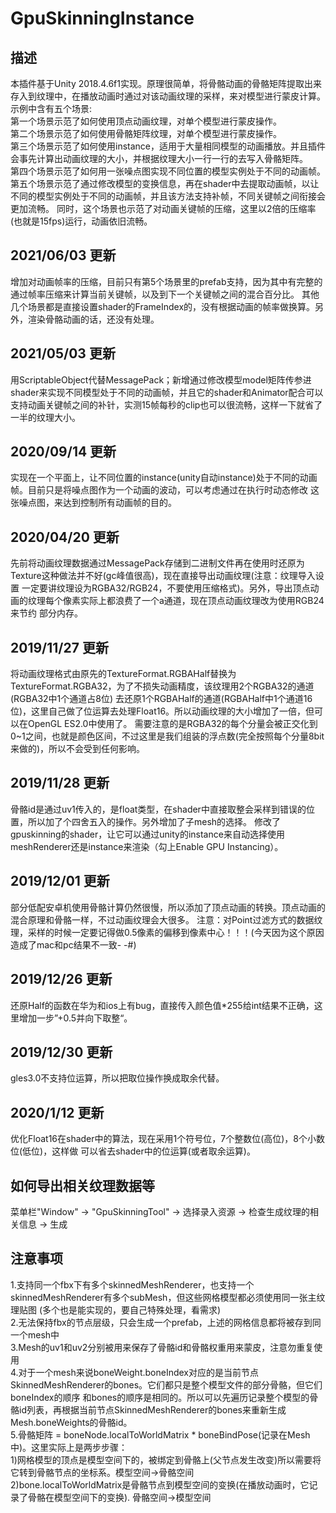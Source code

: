 # GpuSkinningInstance

## 描述 <br>
本插件基于Unity 2018.4.6f1实现。原理很简单，将骨骼动画的骨骼矩阵提取出来存入到纹理中，在播放动画时通过对该动画纹理的采样，来对模型进行蒙皮计算。
示例中含有五个场景:	<br>
第一个场景示范了如何使用顶点动画纹理，对单个模型进行蒙皮操作。<br>
第二个场景示范了如何使用骨骼矩阵纹理，对单个模型进行蒙皮操作。<br>
第三个场景示范了如何使用instance，适用于大量相同模型的动画播放。并且插件会事先计算出动画纹理的大小，并根据纹理大小一行一行的去写入骨骼矩阵。<br>
第四个场景示范了如何用一张噪点图实现不同位置的模型实例处于不同的动画帧。<br>
第五个场景示范了通过修改模型的变换信息，再在shader中去提取动画帧，以让不同的模型实例处于不同的动画帧，并且该方法支持补帧，不同关键帧之间衔接会更加流畅。
同时，这个场景也示范了对动画关键帧的压缩，这里以2倍的压缩率(也就是15fps)运行，动画依旧流畅。<br>

## 2021/06/03 更新
增加对动画帧率的压缩，目前只有第5个场景里的prefab支持，因为其中有完整的通过帧率压缩来计算当前关键帧，以及到下一个关键帧之间的混合百分比。
其他几个场景都是直接设置shader的FrameIndex的，没有根据动画的帧率做换算。另外，渲染骨骼动画的话，还没有处理。 <br>

## 2021/05/03 更新
用ScriptableObject代替MessagePack；新增通过修改模型model矩阵传参进shader来实现不同模型处于不同的动画帧，并且它的shader和Animator配合可以
支持动画关键帧之间的补针，实测15帧每秒的clip也可以很流畅，这样一下就省了一半的纹理大小。 <br>

## 2020/09/14 更新
实现在一个平面上，让不同位置的instance(unity自动instance)处于不同的动画帧。目前只是将噪点图作为一个动画的波动，可以考虑通过在执行时动态修改
这张噪点图，来达到控制所有动画帧的目的。 <br>

## 2020/04/20 更新
先前将动画纹理数据通过MessagePack存储到二进制文件再在使用时还原为Texture这种做法并不好(gc峰值很高)，现在直接导出动画纹理(注意：纹理导入设置
一定要讲纹理设为RGBA32/RGB24，不要使用压缩格式)。另外，导出顶点动画的纹理每个像素实际上都浪费了一个a通道，现在顶点动画纹理改为使用RGB24来节约
部分内存。<br>

## 2019/11/27 更新
将动画纹理格式由原先的TextureFormat.RGBAHalf替换为TextureFormat.RGBA32，为了不损失动画精度，该纹理用2个RGBA32的通道(RGBA32中1个通道占8位)
去还原1个RGBAHalf的通道(RGBAHalf中1个通道16位)，这里自己做了位运算去处理Float16。所以动画纹理的大小增加了一倍，但可以在OpenGL ES2.0中使用了。
需要注意的是RGBA32的每个分量会被正交化到0~1之间，也就是颜色区间，不过这里是我们组装的浮点数(完全按照每个分量8bit来做的)，所以不会受到任何影响。<br>

## 2019/11/28 更新
骨骼id是通过uv1传入的，是float类型，在shader中直接取整会采样到错误的位置，所以加了个四舍五入的操作。另外增加了子mesh的选择。
修改了gpuskinning的shader，让它可以通过unity的instance来自动选择使用meshRenderer还是instance来渲染（勾上Enable GPU Instancing）。<br>

## 2019/12/01 更新
部分低配安卓机使用骨骼计算仍然很慢，所以添加了顶点动画的转换。顶点动画的混合原理和骨骼一样，不过动画纹理会大很多。
注意：对Point过滤方式的数据纹理，采样的时候一定要记得做0.5像素的偏移到像素中心！！！(今天因为这个原因造成了mac和pc结果不一致- -#) <br>

## 2019/12/26 更新
还原Half的函数在华为和ios上有bug，直接传入颜色值*255给int结果不正确，这里增加一步”+0.5并向下取整“。	<br>

## 2019/12/30 更新
gles3.0不支持位运算，所以把取位操作换成取余代替。<br>

## 2020/1/12 更新
优化Float16在shader中的算法，现在采用1个符号位，7个整数位(高位)，8个小数位(低位)，这样做
可以省去shader中的位运算(或者取余运算)。 <br>

## 如何导出相关纹理数据等 <br>
菜单栏"Window" -> "GpuSkinningTool" -> 选择录入资源 -> 检查生成纹理的相关信息 -> 生成	<br>

## 注意事项 <br>
1.支持同一个fbx下有多个skinnedMeshRenderer，也支持一个skinnedMeshRenderer有多个subMesh，但这些网格模型都必须使用同一张主纹理贴图
(多个也是能实现的，要自己特殊处理，看需求)	<br>
2.无法保持fbx的节点层级，只会生成一个prefab，上述的网格信息都将被存到同一个mesh中	<br>
3.Mesh的uv1和uv2分别被用来保存了骨骼id和骨骼权重用来蒙皮，注意勿重复使用 <br>
4.对于一个mesh来说boneWeight.boneIndex对应的是当前节点SkinnedMeshRenderer的bones。它们都只是整个模型文件的部分骨骼，但它们boneIndex的顺序
和bones的顺序是相同的。所以可以先遍历记录整个模型的骨骼id列表，再根据当前节点SkinnedMeshRenderer的bones来重新生成Mesh.boneWeights的骨骼id。 <br>
5.骨骼矩阵 = boneNode.localToWorldMatrix * boneBindPose(记录在Mesh中)。这里实际上是两步步骤：<br>
	1)网格模型的顶点是模型空间下的，被绑定到骨骼上(父节点发生改变)所以需要将它转到骨骼节点的坐标系。模型空间->骨骼空间	<br>
	2)bone.localToWorldMatrix是骨骼节点到模型空间的变换(在播放动画时，它记录了骨骼在模型空间下的变换).	骨骼空间->模型空间 <br>
